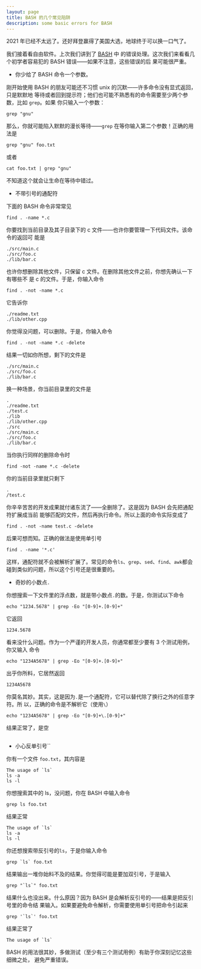 ```yaml
---
layout: page
title: BASH 的几个常见陷阱
description: some basic errors for BASH
---
```



2021 年已经不太远了。还好拜登赢得了美国大选，地球终于可以换一口气了。

我们接着看自由软件。上次我们讲到了 [BASH](https://www.gnu.org/software/bash/) 中
的错误处理。这次我们来看看几个初学者容易犯的 BASH 错误——如果不注意，这些错误的后
果可能很严重。

* 你少给了 BASH 命令一个参数。

刚开始使用 BASH 的朋友可能还不习惯 unix 的沉默——许多命令没有显式返回，只是默默地
等待或者回到提示符；他们也可能不熟悉有的命令需要至少两个参数，比如 `grep`。如果
你只输入一个参数：

```
grep "gnu"
```

那么，你就可能陷入默默的漫长等待——`grep` 在等你输入第二个参数！正确的用法是

```
grep "gnu" foo.txt
```

或者

```
cat foo.txt | grep "gnu"
```

不知道这个就会让生命在等待中错过。

* 不带引号的通配符

下面的 BASH 命令非常常见

```
find . -name *.c
```

你要找到当前目录及其子目录下的 c 文件——也许你要管理一下代码文件。该命令的返回可
能是

```
./src/main.c
./src/foo.c
./lib/bar.c
```

也许你想删除其他文件，只保留 c 文件。在删除其他文件之前，你想先确认一下有哪些不
是 c 的文件。于是，你输入命令

```
find . -not -name *.c
```

它告诉你

```
./readme.txt
./lib/other.cpp
```

你觉得没问题，可以删除。于是，你输入命令

```
find . -not -name *.c -delete
```

结果一切如你所想，剩下的文件是

```
./src/main.c
./src/foo.c
./lib/bar.c
```

换一种场景，你当前目录里的文件是

```
.
./readme.txt
./test.c
./lib
./lib/other.cpp
./src
./src/main.c
./src/foo.c
./lib/bar.c
```

当你执行同样的删除命令时

```
find -not -name *.c -delete
```

你的当前目录里就只剩下

```
.
/test.c
```

你辛辛苦苦的开发成果就付诸东流了——全删除了。这是因为 BASH 会先把通配符扩展成当前
能够匹配的文件，然后再执行命令。所以上面的命令实际变成了

```
find . -not -name test.c -delete
```

后果可想而知。正确的做法是使用单引号

```
find . -name '*.c'
```

这样，通配符就不会被解析扩展了。常见的命令`ls`、`grep`、`sed`、`find`、`awk`都会
碰到类似的问题，所以这个引号还是很重要的。

* 奇妙的小数点`.`

你想搜索一下文件里的浮点数，就是带小数点`.`的数。于是，你测试以下命令

```
echo "1234.5678" | grep -Eo "[0-9]+.[0-9]+"
```

它返回

```
1234.5678
```

看来没什么问题。作为一个严谨的开发人员，你通常都至少要有 3 个测试用例，你又输入
命令

```
echo "1234A5678" | grep -Eo "[0-9]+.[0-9]+"
```

出乎你所料，它居然返回

```
1234A5678
```

你莫名其妙。其实，这是因为`.`是一个通配符，它可以替代除了换行之外的任意字符。所
以，正确的命令是不解析它（使用`\`）

```
echo "1234A5678" | grep -Eo "[0-9]+\.[0-9]+"
```

结果正常了，是空

```
```

* 小心反单引号``

你有一个文件 `foo.txt`，其内容是

```
The usage of `ls`
ls -a
ls -l
```

你想搜索其中的 ls，没问题，你在 BASH 中输入命令

```
grep ls foo.txt
```

结果正常

```
The usage of `ls`
ls -a
ls -l
```

你还想搜索带反引号的`ls`，于是你输入命令

```
grep `ls` foo.txt
```

结果输出一堆你始料不及的结果。你觉得可能是要加双引号，于是输入

```
grep "`ls`" foo.txt
```

结果什么也没出来。什么原因？因为 BASH 是会解析反引号的——结果是把反引号里的命令结
果输入。如果要避免命令解析，你需要使用单引号把命令引起来

```
grep '`ls`' foo.txt
```

结果正常了

```
The usage of `ls`
```

BASH 的用法很其妙，多做测试（至少有三个测试用例）有助于你深刻记忆这些细微之处，
避免严重错误。
